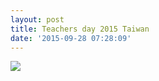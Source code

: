 ```yaml
---
layout: post
title: Teachers day 2015 Taiwan
date: '2015-09-28 07:28:09'
---
```


![](/content/images/2015/09/teachers-day-2015-taiwan-5637305926680576-2-hp.gif)
